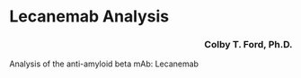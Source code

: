 # Lecanemab Analysis

<h3 align="right">Colby T. Ford, Ph.D.</h3>

Analysis of the anti-amyloid beta mAb: Lecanemab
